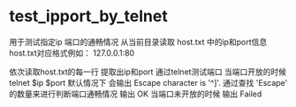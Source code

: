 # test_ipport_by_telnet
用于测试指定ip 端口的通畅情况
从当前目录读取 host.txt  中的ip和port信息
host.txt对应格式例如：
127.0.0.1:80

依次读取host.txt的每一行
提取出ip和port 
通过telnet测试端口
当端口开放的时候 telnet $ip $port 默认情况下 
  会输出 Escape character is '^]'.
  通过查找 'Escape' 的数量来进行判断端口通畅情况
  输出  OK
当端口未开放的时候
  输出  Failed
